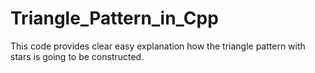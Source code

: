 # Triangle_Pattern_in_Cpp
This code provides clear easy explanation how the triangle pattern with stars is going to be constructed.
